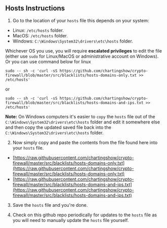 ## Hosts Instructions

1. Go to the location of your `hosts` file this depends on your system:

- Linux: `/etc/hosts` folder.
- MacOS: `/etc/hosts` folder.
- Windows: `C:\Windows\System32\drivers\etc\hosts` folder.

Whichever OS you use, you will require **escalated privileges** to edit the file (either use `sudo` for Linux/MacOS or administrative account on Windows). Or you can use command below for linux

```
sudo -- sh -c 'curl -sS https://github.com/chartingshow/crypto-firewall/blob/master/src/blacklists/hosts-domains-only.txt >> /etc/hosts'
```
or

```
sudo -- sh -c 'curl -sS https://github.com/chartingshow/crypto-firewall/blob/master/src/blacklists/hosts-domains-and-ips.txt >> /etc/hosts'
```

**Note:** On Windows computers it's easier to `copy` the `hosts` file out of the `C:\Windows\System32\drivers\etc\hosts` folder and edit it somewhere else and then copy the updated saved file back into the `C:\Windows\System32\drivers\etc\hosts` folder.

2. Now simply copy and paste the contents from the file found here into your `hosts` file.

- [https://raw.githubusercontent.com/chartingshow/crypto-firewall/master/src/blacklists/hosts-domains-only.txt](https://raw.githubusercontent.com/chartingshow/crypto-firewall/master/src/blacklists/hosts-domains-only.txt)
- [https://raw.githubusercontent.com/chartingshow/crypto-firewall/master/src/blacklists/hosts-domains-and-ips.txt](https://raw.githubusercontent.com/chartingshow/crypto-firewall/master/src/blacklists/hosts-domains-and-ips.txt)

3. Save the `hosts` file and you're done.

4. Check on this github repo periodically for updates to the `hosts` file as you will need to manually update the `hosts` file yourself.
